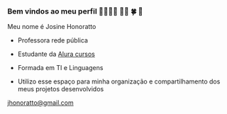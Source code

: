 ### Bem vindos ao meu perfil 👩‍🎓🇧🇷 🧑‍🏫 🍀 🖤

Meu nome é Josine Honoratto

- Professora rede pública

- Estudante da [Alura cursos](https://www.alura.com.br/)

- Formada em TI e Linguagens

- Utilizo esse espaço para minha organização e compartilhamento dos meus projetos desenvolvidos


 jhonoratto@gmail.com
 
